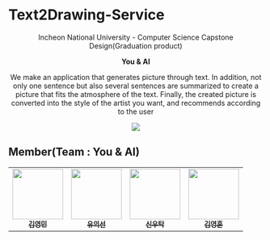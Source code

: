 # Text2Drawing-Service

<p align='center'>
  Incheon National University - Computer Science Capstone Design(Graduation product)
</p>
<p align='center'>
  <b>You & AI</b>
</p>

<p align='center'> We make an application that generates picture through text. In addition, not only one sentence but also several sentences are summarized to create a picture that fits the atmosphere of the text. Finally, the created picture is converted into the style of the artist you want, and recommends according to the user</p>

<p align='center'>
  <img src='https://github.com/winston1214/Text2Drawing-Service/blob/master/picture/flowchart.png?raw=true'></img>
</p>

## Member(Team : You & AI)

<table>
  <tr>
      <td align="center"><a href="https://github.com/winston1214"><img src="https://avatars.githubusercontent.com/u/47775179?v=4" width="100" height="100"><br /><sub><b>김영민</b></sub></td>
      <td align="center"><a href="https://github.com/Caution-Sun"><img src="https://avatars.githubusercontent.com/u/60997821?v=4" width="100" height="100"><br /><sub><b>유의선</b></sub></td>
      <td align="center"><a href="https://github.com/wootak96"><img src="https://avatars.githubusercontent.com/u/68039225?v=4" width="100" height="100"><br /><sub><b>신우탁</b></sub></td>
      <td align="center"><a href="https://github.com/kkyh1125"><img src="https://avatars.githubusercontent.com/u/90811540?v=4" width="100" height="100"><br /><sub><b>김영훈</b></sub></td> 
     </tr>
</table>
